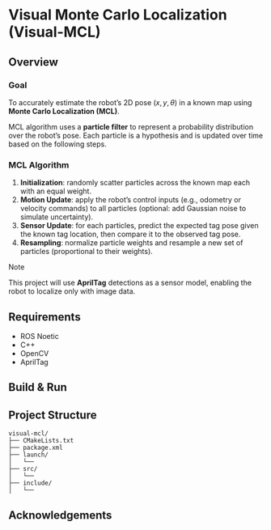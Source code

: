 # Visual Monte Carlo Localization (Visual-MCL)
## Overview
### Goal
To accurately estimate the robot’s 2D pose $(x, y, \theta)$ in a known map using **Monte Carlo Localization (MCL)**.

MCL algorithm uses a **particle filter** to represent a probability distribution over the robot’s pose. Each particle is a hypothesis and is updated over time based on the following steps.

### MCL Algorithm
1. **Initialization**: randomly scatter particles across the known map each with an equal weight.
2. **Motion Update**: apply the robot’s control inputs (e.g., odometry or velocity commands) to all particles (optional: add Gaussian noise to simulate uncertainty).
3. **Sensor Update**: for each particles, predict the expected tag pose given the known tag location, then compare it to the observed tag pose.
4. **Resampling**: normalize particle weights and resample a new set of particles (proportional to their weights).

> [!NOTE]
> This project will use **AprilTag** detections as a sensor model, enabling the robot to localize only with image data.

## Requirements
* ROS Noetic
* C++
* OpenCV
* AprilTag

## Build & Run

## Project Structure
```
visual-mcl/
├── CMakeLists.txt
├── package.xml
├── launch/
│   └── 
├── src/
│   └── 
├── include/
│   └── 
```

## Acknowledgements